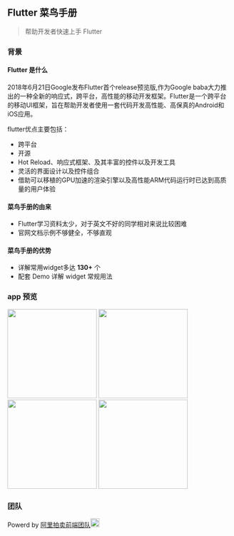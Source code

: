 ## Flutter 菜鸟手册

> 帮助开发者快速上手 Flutter

### 背景

#### Flutter 是什么

2018年6月21日Google发布Flutter首个release预览版,作为Google baba大力推出的一种全新的响应式，跨平台，高性能的移动开发框架。Flutter是一个跨平台的移动UI框架，旨在帮助开发者使用一套代码开发高性能、高保真的Android和iOS应用。

flutter优点主要包括：
- 跨平台
- 开源
- Hot Reload、响应式框架、及其丰富的控件以及开发工具
- 灵活的界面设计以及控件组合
- 借助可以移植的GPU加速的渲染引擎以及高性能ARM代码运行时已达到高质量的用户体验

#### 菜鸟手册的由来

- Flutter学习资料太少，对于英文不好的同学相对来说比较困难
- 官网文档示例不够健全，不够直观

#### 菜鸟手册的优势

- 详解常用widget多达 **130+** 个
- 配套 Demo 详解 widget 常规用法

### app 预览

<img src="https://img.alicdn.com/tfs/TB1x4gdASzqK1RjSZFHXXb3CpXa-1080-2340.jpg" width=200>  <img src="https://img.alicdn.com/tfs/TB1xioCANnaK1RjSZFtXXbC2VXa-1080-2340.jpg" width=200>  <img src="https://img.alicdn.com/tfs/TB1XFwcAOrpK1RjSZFhXXXSdXXa-1080-2340.jpg" width=200>  <img src="https://img.alicdn.com/tfs/TB1Hf7aAPTpK1RjSZKPXXa3UpXa-1080-2340.jpg" width=200>

### 团队

Powerd by [阿里拍卖前端团队](https://github.com/alibaba-paimai-frontend)<img src="https://img.alicdn.com/tfs/TB1foEhAMHqK1RjSZJnXXbNLpXa-166-166.png" width=20 height=20>



